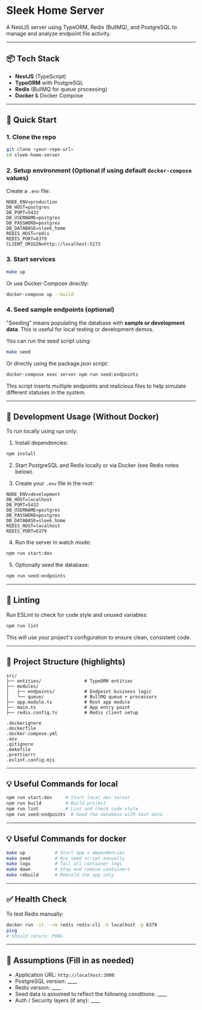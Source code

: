 # Sleek Home Server

A NestJS server using TypeORM, Redis (BullMQ), and PostgreSQL to manage and analyze endpoint file activity.

---

## 📦 Tech Stack

* **NestJS** (TypeScript)
* **TypeORM** with PostgreSQL
* **Redis** (BullMQ for queue processing)
* **Docker** & Docker Compose

---

## 🚀 Quick Start

### 1. Clone the repo

```bash
git clone <your-repo-url>
cd sleek-home-server
```

### 2. Setup environment (Optional if using default `docker-compose` values)

Create a `.env` file:

```env
NODE_ENV=production
DB_HOST=postgres
DB_PORT=5432
DB_USERNAME=postgres
DB_PASSWORD=postgres
DB_DATABASE=sleek_home
REDIS_HOST=redis
REDIS_PORT=6379
CLIENT_ORIGIN=http://localhost:5173
```

### 3. Start services

```bash
make up
```

Or use Docker Compose directly:

```bash
docker-compose up --build
```

### 4. Seed sample endpoints (optional)

"Seeding" means populating the database with **sample or development data**. This is useful for local testing or development demos.

You can run the seed script using:

```bash
make seed
```

Or directly using the package.json script:

```bash
docker-compose exec server npm run seed:endpoints
```

This script inserts multiple endpoints and malicious files to help simulate different statuses in the system.

---


## 🧰 Development Usage (Without Docker)

To run locally using `npm` only:

1. Install dependencies:

```bash
npm install
```

2. Start PostgreSQL and Redis locally or via Docker (see Redis notes below).

3. Create your `.env` file in the root:

```env
NODE_ENV=development
DB_HOST=localhost
DB_PORT=5432
DB_USERNAME=postgres
DB_PASSWORD=postgres
DB_DATABASE=sleek_home
REDIS_HOST=localhost
REDIS_PORT=6379
```

4. Run the server in watch mode:

```bash
npm run start:dev
```

5. Optionally seed the database:

```bash
npm run seed:endpoints
```

---

## 🧪 Linting

Run ESLint to check for code style and unused variables:

```bash
npm run lint
```

This will use your project's configuration to ensure clean, consistent code.

---

## 📂 Project Structure (highlights)

```
src/
├── entities/                # TypeORM entities
├── modules/
│   ├── endpoints/           # Endpoint business logic
│   └── queue/               # BullMQ queue + processors
├── app.module.ts            # Root app module
├── main.ts                  # App entry point
├── redis.config.ts          # Redis client setup

.dockerignore
.dockerfile
.docker-compose.yml
.env
.gitignore
.makefile
.prettierrc
.eslint.config.mjs
```

---

## 💡 Useful Commands for local

```bash
npm run start:dev     # Start local dev server
npm run build         # Build project
npm run lint          # Lint and check code style
npm run seed:endpoints  # Seed the database with test data
```

---

## 💡 Useful Commands for docker

```bash
make up           # Start app + dependencies
make seed         # Run seed script manually
make logs         # Tail all container logs
make down         # Stop and remove containers
make rebuild      # Rebuild the app only
```

---
## ✅ Health Check

To test Redis manually:

```bash
docker run -it --rm redis redis-cli -h localhost -p 6379
ping
# Should return: PONG
```

---

## 📝 Assumptions (Fill in as needed)

* Application URL: `http://localhost:3000`
* PostgreSQL version: \_\_\_\_
* Redis version: \_\_\_\_
* Seed data is assumed to reflect the following conditions: \_\_\_\_
* Auth / Security layers (if any): \_\_\_\_

